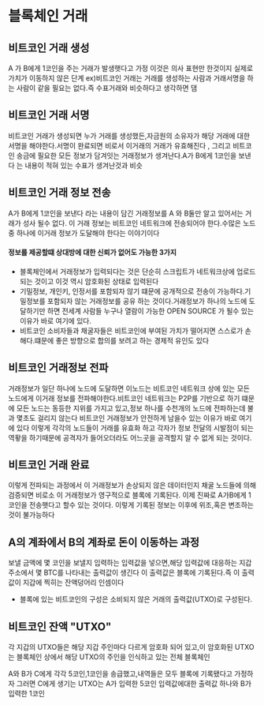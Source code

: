 # 블록체인 거래

## 비트코인 거래 생성
A 가 B에게 1코인을 주는 거래가 발생햇다고 가정
이것은 의사 표현만 한것이지 실제로 가치가 이동하지 않은 단계
ex)비트코인 거래는 거래를 생성하는 사람과 거래서명을 하는 사람이 같을 필요는 없다.즉  수표거래와 비슷하다고 생각하면 댐 
## 비트코인 거래 서명
비트코인 거래가 생성되면 누가 거래를 생성했든,자금원의 소유자가 해당 거래에 대한 서명을 해야한다.서명이 완료되면 비로서 이거래의 거래가 유효해진다 , 그리고 비트코인 송금에 필요한 모든 정보가 담겨잇는 거래정보가 생겨난다.A가 B에게 1코인을 보낸다 는 내용이 적혀 있는 수표가 생겨난것과 비슷
## 비트코인 거래 정보 전송
A가 B에게 1코인을 보낸다 라는 내용이 담긴 거래정보를 A 와 B둘만 알고 있어서는 거래가 성사 될수 없다. 이 거래 정보는 비트코인 네트워크에 전송되어야 한다.수많은 노드중 하나에 이거래 정보가 도달해야 한다는 이야기이다

#### 정보를 제공할떄 상대방에 대한 신뢰가 없어도 가능한 3가지
- 블록체인에서 거래정보가 입력되다는 것은 단순히 스크립트가 네트워크상에 업로드 되는 것이고 이것 역시 암호화된 상태로 입력된다
- 기밀정보, 개인키, 인정서를 포함되자 않기 떄문에 공개적으로 전송이 가능하다.기밀정보를 포함되자 않는 거래정보를 공유 하는 것이다.거래정보가 하나의 노드에 도달하기만 하면 전세계 사람들 누구나 열람이 가능한 OPEN SOURCE 가 될수 있는이유가 바로 여기에 있다.
- 비트코인 소비자들과 채굴자들은 비트코인에 부여된 가치가 떨어지면 스스로가 손해다.떄문에 좋은 방향으로 합의를 보려고 하는 경제적 유인도 있다


## 비트코인 거래정보 전파
거래정보가 일단 하나에 노드에 도달하면 이노드는 비트코인 네트워크 상에 있는 모든 노드에게 이거래 정보를 전파해야한다.비트코인 네트워크는 P2P를 기반으로 하기 떄문에 모든 노드는 동등한 지위를 가지고 있고,정보 하나를 수천개의 노드에 전파하는데 불과 몇초도 걸리지 않는다
비트코인 거래정보가 안전하게 남을수 있는 이유가 바로 여기에 있다 이렇게 각각의 노드들이 거래를 유효화 하고 각자가 정보 전달의 시발점이 되는 역홯을 하기때문에 공격자가 들어오더라도 어느곳을 공격할지 알 수 없게 되는 것이다.

## 비트코인 거래 완료

이렇게 전파되는 과정에서 이 거래정보가 손상되지 않은 데이터인지 채굴 노드들에 의해 검증되면 비로소 이 거래정보가 영구적으로 블록에 기록된다. 이제 진짜로 A가B에게 1코인을 전송햇다고 할수 있는 것이다. 이렇게 기록된 정보는 이후에 위조,혹은 변조하는 것이 불가능하다

## A의 계좌에서 B의 계좌로 돈이 이동하는 과정
보낼 금액에 몇 코인을 보낼지 입력하는 입력값을 넣으면,해당 입력값에 대응하는 지갑 주소에서 몇 BTC를 나타내는 출력값이 생긴다 이 출력값은 블록에 기록된다.즉 이 출력값이 지갑에 찍히는 잔액덩어리 인셈이다
- 블록에 있는 비트코인의 구성은 소비되지 않은 거래의 출력값(UTXO)로 구성된다.
## 비트코인 잔액 "UTXO"

각 지갑의 UTXO들은 해당 지갑 주인마다 다르게 암호화 되어 있고,이 암호화된 UTXO는 블록체인 상에서 해당 UTXO의 주인을 인식하고 있는 전체 블록체인

A와 B가 C에게 각각 5코인,1코인을 송급했고,내역들은 모두 블록에 기록됐다고 가정하자
그러면 C에게 생기는 UTXO는 A가 입력한 5코인 입력값에대한 출력값 하나와 B가 입력한 1코인 
